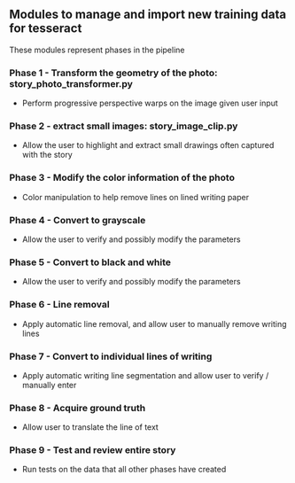 ## Modules to manage and import new training data for tesseract
These modules represent phases in the pipeline

### Phase 1 - Transform the geometry of the photo: story_photo_transformer.py
- Perform progressive perspective warps on the image given user input
### Phase 2 - extract small images: story_image_clip.py
- Allow the user to highlight and extract small drawings often captured with the story
### Phase 3 - Modify the color information of the photo
- Color manipulation to help remove lines on lined writing paper
### Phase 4 - Convert to grayscale
- Allow the user to verify and possibly modify the parameters
### Phase 5 - Convert to black and white
- Allow the user to verify and possibly modify the parameters
### Phase 6 - Line removal
- Apply automatic line removal, and allow user to manually remove writing lines
### Phase 7 - Convert to individual lines of writing
- Apply automatic writing line segmentation and allow user to verify / manually enter
### Phase 8 - Acquire ground truth
- Allow user to translate the line of text
### Phase 9 - Test and review entire story
- Run tests on the data that all other phases have created
